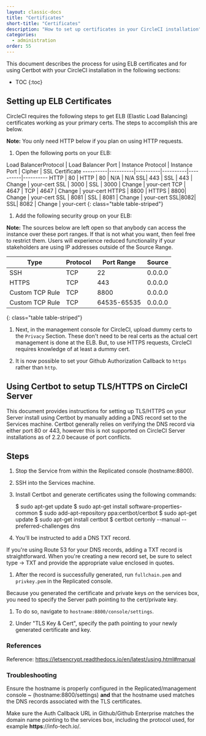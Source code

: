 ```yaml
---
layout: classic-docs
title: "Certificates"
short-title: "Certificates"
description: "How to set up certificates in your CircleCI installation"
categories:
  - administration
order: 55
---
```

This document describes the process for using ELB certificates and for using Certbot with your CircleCI installation in the following sections:

* TOC {:toc}

## Setting up ELB Certificates

CircleCI requires the following steps to get ELB (Elastic Load Balancing) certificates working as your primary certs. The steps to accomplish this are below.

**Note:** You only need HTTP below if you plan on using HTTP requests.

1. Open the following ports on your ELB:

Load BalancerProtocol | Load Balancer Port | Instance Protocol | Instance Port | Cipher | SSL Certificate \---\---\----|\---\---\----|\---\---\----|\---\---\----|\---\---\----|\---\---\---- HTTP | 80 | HTTP | 80 | N/A | N/A SSL| 443 | SSL | 443 | Change | your-cert SSL | 3000 | SSL | 3000 | Change | your-cert TCP | 4647 | TCP | 4647 | Change | your-cert HTTPS | 8800 | HTTPS | 8800| Change | your-cert SSL | 8081 | SSL | 8081 | Change | your-cert SSL|8082| SSL| 8082 | Change | your-cert {: class="table table-striped"}

1. Add the following security group on your ELB:

**Note:** The sources below are left open so that anybody can access the instance over these port ranges. If that is not what you want, then feel free to restrict them. Users will experience reduced functionality if your stakeholders are using IP addresses outside of the Source Range.

| Type            | Protocol | Port Range  | Source  |
| --------------- | -------- | ----------- | ------- |
| SSH             | TCP      | 22          | 0.0.0.0 |
| HTTPS           | TCP      | 443         | 0.0.0.0 |
| Custom TCP Rule | TCP      | 8800        | 0.0.0.0 |
| Custom TCP Rule | TCP      | 64535-65535 | 0.0.0.0 |

{: class="table table-striped"}

1. Next, in the management console for CircleCI, upload dummy certs to the `Privacy` Section. These don't need to be real certs as the actual cert management is done at the ELB. But, to use HTTPS requests, CircleCI requires knowledge of at least a dummy cert.

2. It is now possible to set your Github Authorization Callback to `https` rather than `http`.

## Using Certbot to setup TLS/HTTPS on CircleCI Server

This document provides instructions for setting up TLS/HTTPS on your Server install using Certbot by manually adding a DNS record set to the Services machine. Certbot generally relies on verifying the DNS record via either port 80 or 443, however this is not supported on CircleCI Server installations as of 2.2.0 because of port conflicts.

## Steps

1. Stop the Service from within the Replicated console (hostname:8800).

2. SSH into the Services machine.

3. Install Certbot and generate certificates using the following commands:

    $ sudo apt-get update
    $ sudo apt-get install software-properties-common
    $ sudo add-apt-repository ppa:certbot/certbot
    $ sudo apt-get update
    $ sudo apt-get install certbot
    $ certbot certonly --manual --preferred-challenges dns

1. You'll be instructed to add a DNS TXT record.

If you're using Route 53 for your DNS records, adding a TXT record is straightforward. When you're creating a new record set, be sure to select type -> TXT and provide the appropriate value enclosed in quotes.

1. After the record is successfully generated, run `fullchain.pem` and `privkey.pem` in the Replicated console.

Because you generated the certificate and private keys *on* the services box, you need to specify the Server path pointing to the cert/private key.

1. To do so, navigate to `hostname:8800/console/settings`.

2. Under "TLS Key & Cert", specify the path pointing to your newly generated certificate and key.

### References

Reference: https://letsencrypt.readthedocs.io/en/latest/using.html#manual

### Troubleshooting

Ensure the hostname is properly configured in the Replicated/management console ~ (hostname:8800/settings) **and** that the hostname used matches the DNS records associated with the TLS certificates.

Make sure the Auth Callback URL in Github/Github Enterprise matches the domain name pointing to the services box, including the protocol used, for example **https**://info-tech.io/.